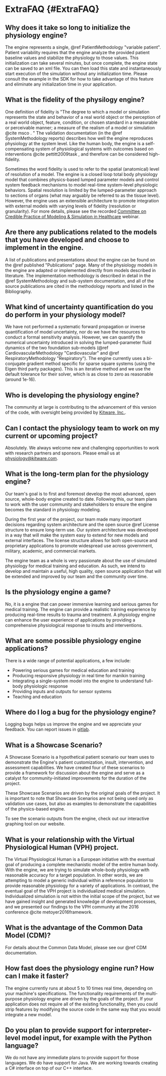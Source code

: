 ExtraFAQ {#ExtraFAQ}
============

## Why does it take so long to initialize the physiology engine?
The engine represents a single, @ref PatientMethodology "variable patient". 
Patient variability requires that the engine analyze the provided patient baseline values and stabilize the physiology to those values. 
This initialization can take several minutes, but once complete, the engine state can be saved to an xml file.
You can then load this state and instantaneously start execution of the simulation without any initialization time.
Please consult the example in the SDK for how to take advantage of this feature and eliminate any initialization time in your application.

## What is the fidelity of the physilogy engine?
One definition of fidelity is "The degree to which a model or simulation represents the state and 
behavior of a real world object or the perception of a real world object, feature, condition, or chosen 
standard in a measurable or perceivable manner; a measure of the realism of a model or simulation @cite msco . " 
The validation documentation (in the @ref SystemMethodology reports) describes how well the engine 
reproduces physiology at the system level. Like the human body, the engine is a self-compensating system of 
physiological systems with outcomes based on interventions @cite pettitt2009task , and therefore can be considered high-fidelity.

Sometimes the word fidelity is used to refer to the spatial (anatomical) level of resolution of a model. 
The engine is a closed loop 
total body physiology model that combines physics-based lumped parameter models 
and control system feedback mechanisms to model real-time system-level 
physiologic behaviors. Spatial resolution is limited by the lumped-parameter approach 
to sections of organs (what may arguably be referred to as the tissue level). However, the engine
uses an extensible architecture to promote integration with external models with varying levels of 
fidelity (resolution or granularity). For more details, please see the recorded [Committee on Credible Practice of Modeling & Simulation 
in Healthcare](https://simtk.org/projects/cpms/ "CPMS") webinar.

## Are there any publications related to the models that you have developed and choose to implement in the engine.
A list of publications and presentations about the engine can be found on the @ref published "Publications" page. 
Many of the physiology models in the engine are adapted or implemented directly from models described in literature. 
The implementation methodology is described in detail in the @ref SystemMethodology and sub-system documentation, and 
all of the source publications are cited in the methodology reports and listed in the Bibliography.

## What kind of uncertainty quantification do you do perform in your physiology model?
We have not performed a systematic forward propagation or inverse quantification of model uncertainty, 
nor do we have the resources to conduct a formal sensitivity analysis. However, we can quantify the numerical 
uncertainty introduced in solving the lumped-parameter fluid dynamics of the two foundation sub-models 
(@ref CardiovascularMethodology "Cardiovascular" and @ref RespiratoryMethodology "Respiratory"). The engine currently uses a bi-conjugate 
gradient method specific for sparse square systems (using the Eigen third party packages). This is an 
iterative method and we use the default tolerance for their solver, which is as close to zero as reasonable (around 1e-16). 

## Who is developing the physiology engine?
The community at large is contributing to the advancement of this version of the code, with oversight being provided by <a href="https://www.kitware.com/">Kitware, Inc.</a>.  

## Can I contact the physiology team to work on my current or upcoming project?
Absolutely. We always welcome new and challenging opportunities to 
work with research partners and sponsors. Please email us at physiology@kitware.com.

## What is the long-term plan for the physiology engine?
Our team's goal is to first and foremost develop the most advanced, 
open source, whole-body engine created to date. Following this,
our team plans to work with the user community and stakeholders to ensure 
the engine becomes the standard in physiology modeling.

During the first year of the project, our team made many important decisions 
regarding system architecture and the open source @ref License structure to ensure 
long-term use. Our system architecture was developed in a way that will make 
the system easy to extend for new models and external interfaces. The license 
structure allows for both open-source and proprietary applications to promote 
widespread use across government, military, academic, and commercial markets.

The engine team as a whole is very passionate about the use of simulated 
physiology for medical training and education. As such, we intend to develop 
and maintain a useful, high quality, open source application that will be 
extended and improved by our team and the community over time.

## Is the physiology engine a game?
No, it is a engine that can power immersive 
learning and serious games for medical training. The 
engine can provide a realistic training experience by producing real-time 
results to trauma and treatment. A physiology engine can enhance the user experience of applications 
by providing a comprehensive physiological response to insults and interventions.

## What are some possible physiology engine applications?
There is a wide range of potential applications, a few include:
- Powering serious games for medical education and training
- Producing responsive physiology in real time for manikin training
- Integrating a single-system model into the engine to understand full-body physiologic response
- Providing inputs and outputs for sensor systems
- Teaching and education
	
## Where do I log a bug for the physiology engine?
Logging bugs helps us improve the engine and we appreciate your 
feedback. You can report issues in <a href="https://gitlab.kitware.com/physiology/engine/issues">gitlab</a>.

## What is a Showcase Scenario?
A Showcase Scenario is a hypothetical patient scenario our team uses to 
demonstrate the Engine's patient customization, insult, intervention, 
and assessment capabilities. We have created four of these scenarios to provide a 
framework for discussion about the engine and serve as a catalyst for 
community-initiated improvements for the duration of the project.

These Showcase Scenarios are driven by the original goals of the project. 
It is important to note that Showcase Scenarios are not being used only as 
validation use cases, but also as examples to demonstrate the capabilities 
of the physics-based engine.

To see the scenario outputs from the engine, check out our interactive graphing 
tool on our website.

## What is your relationship with the Virtual Physiological Human (VPH) project.
The Virtual Physiological Human is a European initiative with the eventual goal of producing a complete 
mechanistic model of the entire human body. With the engine, we are trying to simulate whole-body physiology 
with reasonable accuracy for a target population. In other words, we are attempting to model a generic 
individual within a reference population to provide reasonable physiology for a variety of applications. 
In contrast, the eventual goal of the VPH project is individualized 
medical simulation. Individualized simulation is not within the initial scope of the project, 
but we have gained insight and generated knowledge of development processes, and we presented our findings 
to the VPH community at the 2016 conference @cite metoyer2016framework.

## What is the advantage of the Common Data Model (CDM)?
For details about the Common Data Model, please see our @ref CDM documentation.

## How fast does the physiology engine run? How can I make it faster?
The engine currently runs at about 5 to 10 times real time, depending on your machine's specifications. The functionality requirements of the multi-purpose physiology 
engine are driven by the goals of the project. If your application does not require all of the existing functionality, 
then you could strip features by modifying the source code in the same way that you would integrate a new model.

## Do you plan to provide support for interpreter-level model input, for example with the Python language?
We do not have any immediate plans to provide support for those languages. 
We do have support for Java. We are working towards creating a C# interface on top of our C++ interface.

